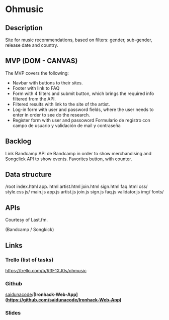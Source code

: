 # **Ohmusic**

## **Description**

Site for music recommendations, based on filters: gender, sub-gender, release date and country. 

## **MVP (DOM - CANVAS)**
The MVP covers the following:

- Navbar with buttons to their sites.  
- Footer with link to FAQ
- Form with 4 filters and submit button, which brings the required info filtered from the API. 
- Filtered results with link to the site of the artist. 
- Log-in form with user and password fields, where the user needs to enter in order to see do the research. 
- Register form with user and passoword Formulario de registro con campo de usuario y validación de mail y contraseña

## **Backlog**

Link Bandcamp API de Bandcamp in order to show merchandising and Songclick API to show events.
Favorites button, with counter.


## **Data structure**
 
 /root
  index.html
  app. html
  artist.html
  join.html
  sign.html
  faq.html
  css/
    style.css
  js/
    main.js
    app.js
    artist.js
    join.js
    sign.js
    faq.js
    validator.js
  img/
  fonts/
    

## **APIs**

Courtesy of Last.fm.

(Bandcamp / Songkick)

## **Links**

### **Trello (list of tasks)**

https://trello.com/b/R3F1XJ0s/ohmusic

### **Github**

[saidunacode](https://github.com/saidunacode)/**[Ironhack-Web-App]
(https://github.com/saidunacode/Ironhack-Web-App)**

### **Slides**
